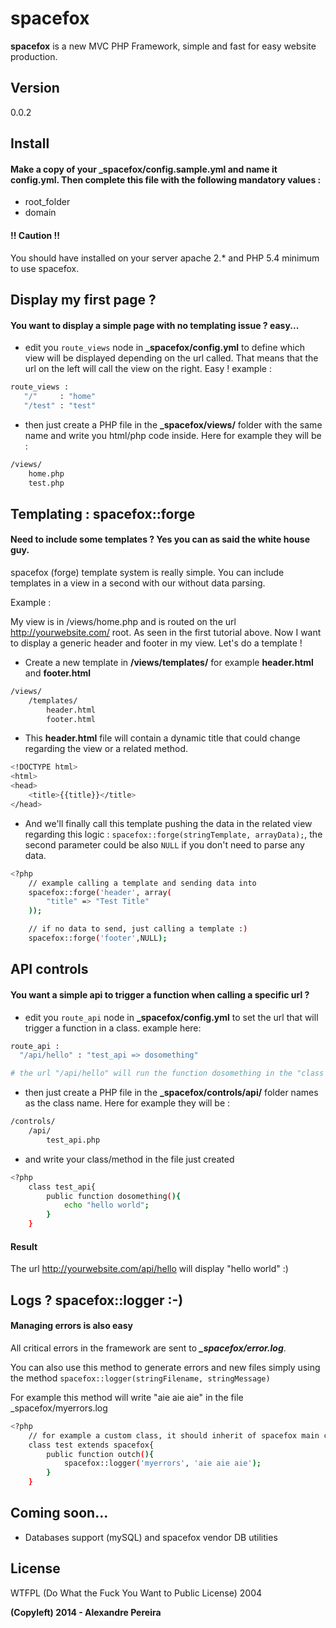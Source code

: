 spacefox
========
**spacefox** is a new MVC PHP Framework, simple and fast for easy website production. 

Version
----
0.0.2

Install
-------------

#### Make a copy of your _spacefox/config.sample.yml and name it config.yml. Then complete this file with the following mandatory values :

* root_folder
* domain

#### !! Caution !!
You should have installed on your server apache 2.* and PHP 5.4 minimum to use spacefox.

Display my first page ?
-------------

#### You want to display a simple page with no templating issue ? easy...

* edit you ```route_views``` node in **_spacefox/config.yml** to define which view will be displayed depending on the url called. That means that the url on the left will call the view on the right. Easy ! example :

```sh
route_views :
   "/"     : "home"
   "/test" : "test"
```

* then just create a PHP file in the **_spacefox/views/** folder with the same name and write you html/php code inside. Here for example they will be :

```sh
/views/
    home.php
    test.php
```


Templating : spacefox::forge
-------------
#### Need to include some templates ? Yes you can as said the white house guy.

spacefox (forge) template system is really simple. You can include templates in a view in a second with our without data parsing.

Example :

My view is in /views/home.php and is routed on the url http://yourwebsite.com/ root. As seen in the first tutorial above. Now I want to display a generic header and footer in my view. Let's do a template !
* Create a new template in **/views/templates/** for example **header.html** and **footer.html**
```sh
/views/
    /templates/
        header.html
        footer.html
```
* This **header.html** file will contain a dynamic title that could change regarding the view or a related method.
```sh
<!DOCTYPE html>
<html>
<head>
    <title>{{title}}</title>
</head>
```
* And we'll finally call this template pushing the data in the related view regarding this logic : ```spacefox::forge(stringTemplate, arrayData);```, the second parameter could be also ```NULL``` if you don't need to parse any data.
```sh
<?php
    // example calling a template and sending data into
    spacefox::forge('header', array(
        "title" => "Test Title"
    ));

    // if no data to send, just calling a template :)
    spacefox::forge('footer',NULL);
```


API controls
-------------

#### You want a simple api to trigger a function when calling a specific url ?

* edit you ```route_api``` node in **_spacefox/config.yml** to set the url that will trigger a function in a class. example here:

```sh
route_api :
  "/api/hello" : "test_api => dosomething"

# the url "/api/hello" will run the function dosomething in the "class test_api"
```

* then just create a PHP file in the **_spacefox/controls/api/** folder names as the class name. Here for example they will be :

```sh
/controls/
    /api/
        test_api.php
```

* and write your class/method in the file just created

```sh
<?php
    class test_api{
        public function dosomething(){
            echo "hello world";
        }
    }
```

#### Result
The url http://yourwebsite.com/api/hello will display "hello world" :)



Logs ? spacefox::logger :-)
-------------
#### Managing errors is also easy
All critical errors in the framework are sent to ***_spacefox/error.log***. 

You can also use this method to generate errors and new files simply using the method ```spacefox::logger(stringFilename, stringMessage)```

For example this method will write "aie aie aie" in the file _spacefox/myerrors.log
```sh
<?php
    // for example a custom class, it should inherit of spacefox main class to use the method
    class test extends spacefox{
        public function outch(){
            spacefox::logger('myerrors', 'aie aie aie');
        }
    }
```

Coming soon...
-------------
* Databases support (mySQL) and spacefox vendor DB utilities

License
----

WTFPL (Do What the Fuck You Want to Public License) 2004

**(Copyleft) 2014 - Alexandre Pereira**